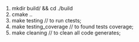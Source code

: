 1) mkdir build/ && cd ./build 
2) cmake ..
3) make testing //  to run ctests;
4) make testing_coverage // to found tests coverage;
5) make cleaning // to clean all code generates;
